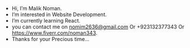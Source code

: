 - Hi, I’m Malik Noman.
- I’m interested in Website Development.
- I’m currently learning React.
- you can contact me on nomim2636@gmail.com Or +923132377343 Or https://www.fiverr.com/noman343.
- Thanks for your Precious time...

<!---
Noman343/Noman343 is a ✨ special ✨ repository because its `README.md` (this file) appears on your GitHub profile.
You can click the Preview link to take a look at your changes.
--->
